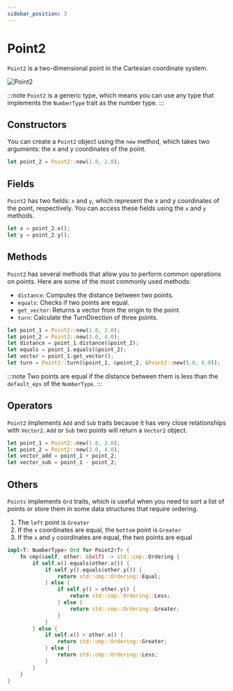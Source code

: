 ```yaml
---
sidebar_position: 3
---
```


# Point2

`Point2` is a two-dimensional point in the Cartesian coordinate system.

![Point2](/img/point-2.png)

:::note
`Point2` is a generic type, which means you can use any type that implements the `NumberType` trait as the number type.
:::

## Constructors

You can create a `Point2` object using the `new` method, which takes two arguments: the x and y coordinates of the point.

```rust
let point_2 = Point2::new(1.0, 2.0);
```

## Fields

`Point2` has two fields: `x` and `y`, which represent the x and y coordinates of the point, respectively. You can access these fields using the `x` and `y` methods.

```rust
let x = point_2.x();
let y = point_2.y();
```

## Methods

`Point2` has several methods that allow you to perform common operations on points. Here are some of the most commonly used methods:

-   `distance`: Computes the distance between two points.
-   `equals`: Checks if two points are equal.
-   `get_vector`: Returns a vector from the origin to the point.
-   `turn`: Calculate the TurnDirection of three points.

```rust
let point_1 = Point2::new(1.0, 2.0);
let point_2 = Point2::new(3.0, 4.0);
let distance = point_1.distance(&point_2);
let equals = point_1.equals(&point_2);
let vector = point_1.get_vector();
let turn = Point2::turn(&point_1, &point_2, &Point2::new(5.0, 6.0));
```

:::note
Two points are equal if the distance between them is less than the `default_eps` of the `NumberType`.
:::

## Operators

`Point2` implements `Add` and `Sub` traits because it has very close relationships with `Vector2`. `Add` or `Sub` two points will return a `Vector2` object.

```rust
let point_1 = Point2::new(1.0, 2.0);
let point_2 = Point2::new(3.0, 4.0);
let vector_add = point_1 + point_2;
let vector_sub = point_1 - point_2;
```

## Others

`Points` implements `Ord` traits, which is useful when you need to sort a list of points or store them in some data structures that require ordering.

1. The `left` point is `Greater`
2. If the `x` coordinates are equal, the `bottom` point is `Greater`
3. If the `x` and `y` coordinates are equal, the two points are equal

```rust
impl<T: NumberType> Ord for Point2<T> {
    fn cmp(&self, other: &Self) -> std::cmp::Ordering {
        if self.x().equals(other.x()) {
            if self.y().equals(other.y()) {
                return std::cmp::Ordering::Equal;
            } else {
                if self.y() > other.y() {
                    return std::cmp::Ordering::Less;
                } else {
                    return std::cmp::Ordering::Greater;
                }
            }
        } else {
            if self.x() < other.x() {
                return std::cmp::Ordering::Greater;
            } else {
                return std::cmp::Ordering::Less;
            }
        }
    }
}
```
